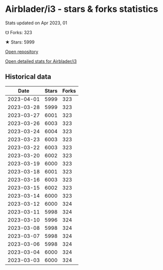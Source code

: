 # Airblader/i3 - stars & forks statistics

Stats updated on Apr 2023, 01

☋ Forks: 323

★ Stars: 5999

[Open repository](https://github.com/Airblader/i3)

[Open detailed stats for Airblader/i3](https://reviewgithub.com/rep/Airblader/i3)

## Historical data
| Date | Stars | Forks |
|------|-------|-------|
| 2023-04-01 | 5999 | 323 | 
| 2023-03-28 | 5999 | 323 | 
| 2023-03-27 | 6001 | 323 | 
| 2023-03-26 | 6003 | 323 | 
| 2023-03-24 | 6004 | 323 | 
| 2023-03-23 | 6003 | 323 | 
| 2023-03-22 | 6003 | 323 | 
| 2023-03-20 | 6002 | 323 | 
| 2023-03-19 | 6000 | 323 | 
| 2023-03-18 | 6001 | 323 | 
| 2023-03-16 | 6003 | 323 | 
| 2023-03-15 | 6002 | 323 | 
| 2023-03-14 | 6000 | 323 | 
| 2023-03-12 | 6000 | 324 | 
| 2023-03-11 | 5998 | 324 | 
| 2023-03-10 | 5996 | 324 | 
| 2023-03-08 | 5998 | 324 | 
| 2023-03-07 | 5998 | 324 | 
| 2023-03-06 | 5998 | 324 | 
| 2023-03-04 | 6000 | 324 | 
| 2023-03-03 | 6000 | 324 | 

